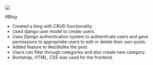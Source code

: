 ![](blog.gif)

#Blog
- Created a blog with CRUD functionality.
- Used django user model to create users.
- Uses Django authentication system to authenticate users and gave permissions to appropriate users to edit or delete their own posts.
- Added feature to like/dislike the post.
- Users can filter through categories and also create new category.
- Bootstrap, HTML, CSS was used for the frontend.


